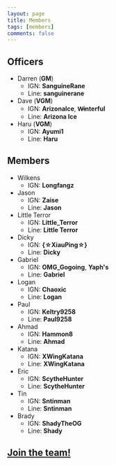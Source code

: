 ```yaml
---
layout: page
title: Members
tags: [members]
comments: false
---
```


## Officers

* Darren (<b class='officer'>GM</b>)
  * IGN: <b>SanguineRane</b>
  * Line: <b>sanguinerane</b>
* Dave (<b class='officer'>VGM</b>)
  * IGN: <b>ArizonaIce</b>, <b>W̶interful</b>
  * Line: <b>Arizona Ice</b>
* Haru (<b class='officer'>VGM</b>)
  * IGN: <b>Ayumi1</b>
  * Line: <b>Haru</b>

## Members

* Wilkens
  * IGN: <b>Longfangz</b>
* Jason
  * IGN: <b>Zaise</b>
  * Line: <b>Jason</b>
* Little Terror
  * IGN: <b>Little_Terror</b>
  * Line: <b>Little Terror</b>
* Dicky
  * IGN: <b>{☆XiauPing☆}</b>
  * Line: <b>Dicky</b>
* Gabriel
  * IGN: <b>OMG_Gogoing</b>, <b>Yaph's</b>
  * Line: <b>Gabriel</b>
* Logan
  * IGN: <b>Chaoxic</b>
  * Line: <b>Logan</b>
* Paul
  * IGN: <b>Keltry9258</b>
  * Line: <b>Paul9258</b>
* Ahmad
  * IGN: <b>Hammon8</b>
  * Line: <b>Ahmad</b>
* Katana
  * IGN: <b>XWingKatana</b>
  * Line: <b>XWingKatana</b>
* Eric
  * IGN: <b>ScytheHunter</b>
  * Line: <b>ScytheHunter</b>
* Tin
  * IGN: <b>Sntinman</b>
  * Line: <b>Sntinman</b>
* Brady
  * IGN: <b>ShadyTheOG</b>
  * Line: <b>Shady</b>

## <a href="/about#join">Join the team!</a>
